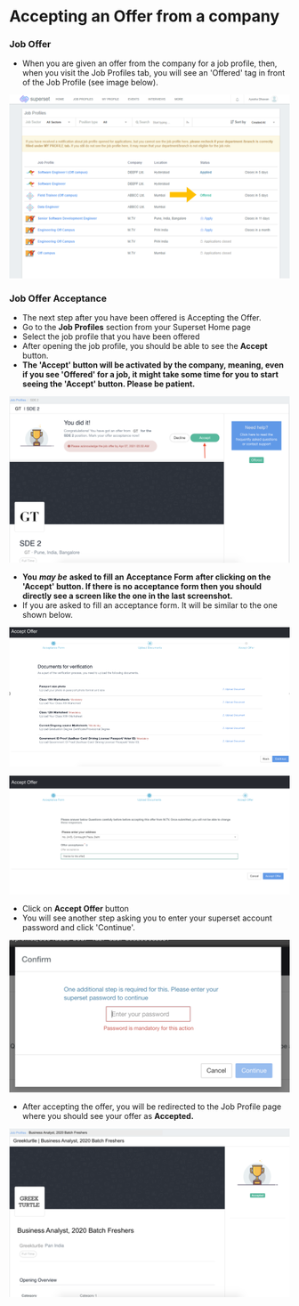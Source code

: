 # Accepting an Offer from a company

### Job Offer

* When you are given an offer from the company for a job profile, then, when you visit the Job Profiles tab, you will see an 'Offered' tag in front of the Job Profile \(see image below\).

![](../../.gitbook/assets/image%20%28245%29.png)

### Job Offer Acceptance

* The next step after you have been offered is Accepting the Offer. 
* Go to the **Job Profiles** section from your Superset Home page
* Select the job profile that you have been offered
* After opening the job profile, you should be able to see the **Accept** button.
* **The 'Accept' button will be activated by the company, meaning, even if you see 'Offered' for a job, it might take some time for you to start seeing the 'Accept' button. Please be patient.**

![](../../.gitbook/assets/image%20%2838%29.png)

* **You** _**may be**_ **asked to fill an** **Acceptance Form** **after clicking on the 'Accept' button. If there is no acceptance form then you should directly see a screen like the one in the last screenshot.**
* If you are asked to fill an acceptance form. It will be similar to the one shown below. 

![Acceptance Form](../../.gitbook/assets/image%20%28253%29.png)

![](../../.gitbook/assets/last-page-offer-acceptance.png)

* Click on **Accept Offer** button
* You will see another step asking you to enter your superset account password and click 'Continue'.

![](../../.gitbook/assets/enter-password-offer-acceptance.png)

* After accepting the offer, you will be redirected to the Job Profile page where you should see your offer as **Accepted.**

![Job Offered and Accepted](../../.gitbook/assets/image-3-.png)



